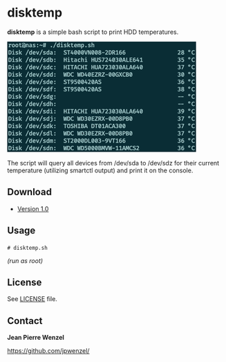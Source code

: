 # disktemp

**disktemp** is a simple bash script to print HDD temperatures.

![](screenshot.png)

The script will query all devices from /dev/sda to /dev/sdz for their current temperature (utilizing smartctl output) and print it on the console.

## Download

* [Version 1.0](https://github.com/jpwenzel/disktemp/archive/master.zip)

## Usage

```# disktemp.sh```

*(run as root)*

## License

See [LICENSE](LICENSE) file.

## Contact

**Jean Pierre Wenzel**

https://github.com/jpwenzel/
